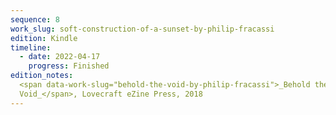 ```yaml
---
sequence: 8
work_slug: soft-construction-of-a-sunset-by-philip-fracassi
edition: Kindle
timeline:
  - date: 2022-04-17
    progress: Finished
edition_notes:
  <span data-work-slug="behold-the-void-by-philip-fracassi">_Behold the
  Void_</span>, Lovecraft eZine Press, 2018
---
```

